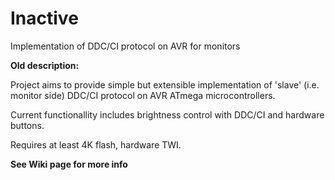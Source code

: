 # Inactive

Implementation of DDC/CI protocol on AVR for monitors

**Old description:**

Project aims to provide simple but extensible implementation of 'slave' (i.e. monitor side) DDC/CI protocol on AVR ATmega microcontrollers.

Current functionallity includes brightness control with DDC/CI and hardware buttons.

Requires at least 4K flash, hardware TWI.

**See Wiki page for more info**
